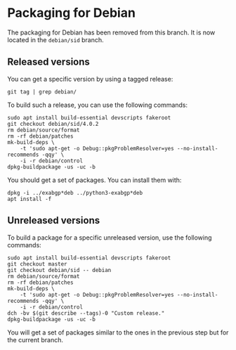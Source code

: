 # Packaging for Debian

The packaging for Debian has been removed from this branch. It is now
located in the `debian/sid` branch.

## Released versions

You can get a specific version by using a tagged release:

    git tag | grep debian/

To build such a release, you can use the following commands:

    sudo apt install build-essential devscripts fakeroot
    git checkout debian/sid/4.0.2
    rm debian/source/format
    rm -rf debian/patches
    mk-build-deps \
        -t 'sudo apt-get -o Debug::pkgProblemResolver=yes --no-install-recommends -qqy' \
        -i -r debian/control
    dpkg-buildpackage -us -uc -b

You should get a set of packages. You can install them with:

    dpkg -i ../exabgp*deb ../python3-exabgp*deb
    apt install -f

## Unreleased versions

To build a package for a specific unreleased version, use the
following commands:

    sudo apt install build-essential devscripts fakeroot
    git checkout master
    git checkout debian/sid -- debian
    rm debian/source/format
    rm -rf debian/patches
    mk-build-deps \
        -t 'sudo apt-get -o Debug::pkgProblemResolver=yes --no-install-recommends -qqy' \
        -i -r debian/control
    dch -bv $(git describe --tags)-0 "Custom release."
    dpkg-buildpackage -us -uc -b

You will get a set of packages similar to the ones in the previous
step but for the current branch.

